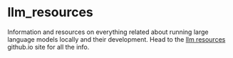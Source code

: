 # llm_resources
Information and resources on everything related about running large language models locally and their development. Head to the [llm resources](https://ossirytk.github.io/llm_resources/index.html) github.io site for all the info.